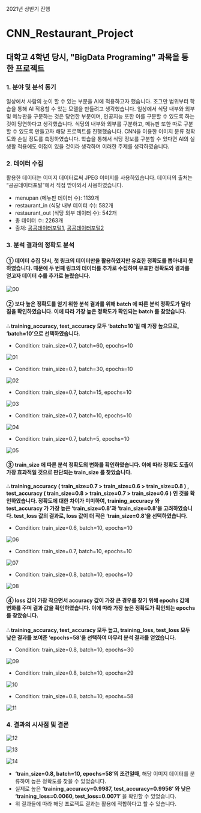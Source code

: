 2021년 상반기 진행
# CNN_Restaurant_Project

## 대학교 4학년 당시, "BigData Programing" 과목을 통한 프로젝트

### 1.	분야 및 분석 동기
일상에서 사람의 눈이 할 수 있는 부분을 AI에 적용하고자 했습니다. 조그만 범위부터 학습을 통해 AI 적용할 수 있는 모델을 만들려고 생각했습니다. 일상에서 식당 내부와 외부 및 메뉴판을 구분하는 것은 당연한 부분이며, 인공지능 또한 이를 구분할 수 있도록 하는것이 당연하다고 생각했습니다.
식당의 내부와 외부를 구분하고, 메뉴판 또한 따로 구분할 수 있도록 만들고자 해당 프로젝트를 진행했습니다. CNN을 이용한 이미지 분류 정확도와 손실 정도를 측정하였습니다. 학습을 통해서 식당 정보를 구분할 수 있다면 AI의 실생활 적용에도 이점이 있을 것이라 생각하며 이러한 주제를 생각하였습니다.

### 2.	데이터 수집
활용한 데이터는 이미지 데이터로써 JPEG 이미지를 사용하였습니다. 데이터의 출처는 “공공데이터포털”에서 직접 받아와서 사용하였습니다.
-	menupan (메뉴판 데이터 수): 1139개
-	restaurant_in (식당 내부 데이터 수): 582개
-	restaurant_out (식당 외부 데이터 수): 542개
-	총 데이터 수: 2263개
- 출처: [공공데이터포털1](https://www.data.go.kr/data/15076758/fileData.do), [공공데이터포털2](https://www.data.go.kr/data/15076653/fileData.do)

### 3.	분석 결과의 정확도 분석
#### ①	데이터 수집 당시, 첫 링크의 데이터만을 활용하였지만 유효한 정확도를 뽑아내지 못하였습니다. 때문에 두 번째 링크의 데이터를 추가로 수집하여 유효한 정확도와 결과를 얻고자 데이터 수를 추가로 늘렸습니다.
![00](https://user-images.githubusercontent.com/86669008/145525444-1228d9df-cf85-4b3a-9380-42bdb5229655.jpg)
#### ②	보다 높은 정확도를 얻기 위한 분석 결과를 위해 batch 에 따른 분석 정확도가 달라짐을 확인하였습니다. 이에 따라 가장 높은 정확도가 확인되는 batch 를 찾았습니다.
**∴ training_accuracy, test_accuracy 모두 ‘batch=10’일 때 가장 높으므로, ‘batch=10’으로 선택하였습니다.**
-	Condition: train_size=0.7, batch=60, epochs=10

![01](https://user-images.githubusercontent.com/86669008/145526285-d5a5ad4b-cee3-4df6-806b-ec9fab334a12.jpg)
-	Condition: train_size=0.7, batch=30, epochs=10

![02](https://user-images.githubusercontent.com/86669008/145526288-e9bcd659-0f0d-4c68-8cf8-0b01f9b20654.jpg)
-	Condition: train_size=0.7, batch=15, epochs=10

![03](https://user-images.githubusercontent.com/86669008/145526289-b510191a-d653-4ef0-a15e-fbb33dffef96.jpg)
-	Condition: train_size=0.7, batch=10, epochs=10

![04](https://user-images.githubusercontent.com/86669008/145526290-207039e0-9f69-45bf-bb0c-1ceb9518fd5b.jpg)
-	Condition: train_size=0.7, batch=5, epochs=10

![05](https://user-images.githubusercontent.com/86669008/145526293-32875ce1-869f-4fee-9a42-91df07c61677.jpg)
#### ③	train_size 에 따른 분석 정확도의 변화를 확인하였습니다. 이에 따라 정확도 도출이 가장 효과적일 것으로 판단되는 train_size 를 찾았습니다.
**∴ training_accuracy ( train_size=0.7 > train_size=0.6 > train_size=0.8 ) , test_accuracy ( train_size=0.8 > train_size=0.7 > train_size=0.6 ) 인 것을 확인하였습니다. 정확도에 대한 차이가 미미하여, training_accuracy 와 test_accuracy 가 가장 높은 ‘train_size=0.8’과 ‘train_size=0.8’을 고려하였습니다. test_loss 값의 결과로, loss 값이 더 작은 ‘train_size=0.8’을 선택하였습니다.**
-	Condition: train_size=0.6, batch=10, epochs=10

![06](https://user-images.githubusercontent.com/86669008/145526294-fa6a9bb7-8add-4587-8c4e-96a691223d16.jpg)
-	Condition: train_size=0.7, batch=10, epochs=10

![07](https://user-images.githubusercontent.com/86669008/145526298-37748838-8b85-45c6-8c73-60bed545200d.jpg)
-	Condition: train_size=0.8, batch=10, epochs=10

![08](https://user-images.githubusercontent.com/86669008/145526299-86bc9024-6518-4ec4-9238-c77fd1c963c6.jpg)
#### ④	loss 값이 가장 작으면서 accuracy 값이 가장 큰 경우를 찾기 위해 epochs 값에 변화를 주며 결과 값을 확인하였습니다. 이에 따라 가장 높은 정확도가 확인되는 epochs 를 찾았습니다.
**∴ training_accuracy, test_accuracy 모두 높고, training_loss, test_loss 모두 낮은 결과를 보여준 ‘epochs=58’을 선택하여 마무리 분석 결과를 얻었습니다.**
-	Condition: train_size=0.8, batch=10, epochs=30

![09](https://user-images.githubusercontent.com/86669008/145526302-5bd744eb-a622-4786-84d6-59310e61b514.jpg)
-	Condition: train_size=0.8, batch=10, epochs=29

![10](https://user-images.githubusercontent.com/86669008/145526303-14e94eaf-0d69-425d-be31-d85088102e74.jpg)
-	Condition: train_size=0.8, batch=10, epochs=58

![11](https://user-images.githubusercontent.com/86669008/145526304-59af3fa3-59fa-4d88-b65c-a1cf4b3ddca2.jpg)
### 4.	결과의 시사점 및 결론
![12](https://user-images.githubusercontent.com/86669008/145526305-48517678-ace1-4b7f-ae16-f2172a3748f9.jpg)

![13](https://user-images.githubusercontent.com/86669008/145526307-da4e2ccb-1f8b-4345-b078-80f75f929451.jpg)

![14](https://user-images.githubusercontent.com/86669008/145526308-e144afcc-16a8-4a8c-b71c-5552e7e8a2f7.jpg)
-	**‘train_size=0.8, batch=10, epochs=58’의 조건일때**, 해당 이미지 데이터를 분류하여 높은 정확도를 찾을 수 있었습니다.
-	실제로 높은 **‘training_accuracy=0.9987, test_accuracy=0.9956’ 와 낮은 ‘training_loss=0.0060, test_loss=0.0071’** 을 확인할 수 있었습니다.
-	위 결과들에 따라 해당 프로젝트 결과는 활용에 적합하다고 할 수 있습니다.
